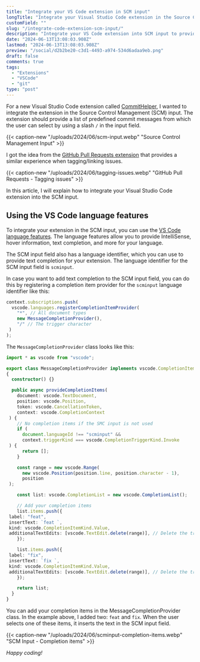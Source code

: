 ```yaml
---
title: "Integrate your VS Code extension in SCM input"
longTitle: "Integrate your Visual Studio Code extension in the Source Control Management input"
customField: ""
slug: "/integrate-code-extension-scm-input/"
description: "Integrate your VS Code extension into SCM input to provide additional logic for your commit messages."
date: "2024-06-13T13:08:03.908Z"
lastmod: "2024-06-13T13:08:03.908Z"
preview: "/social/d2b2be20-c3d1-4493-a974-534d6adaa9eb.png"
draft: false
comments: true
tags:
  - "Extensions"
  - "VSCode"
  - "git"
type: "post"
---
```


For a new Visual Studio Code extension called [CommitHelper](https://marketplace.visualstudio.com/items?itemName=eliostruyf.vscode-commit-helper), I wanted to integrate the extension in the Source Control Management (SCM) input. The extension should provide a list of predefined commit messages from which the user can select by using a slash `/` in the input field.

{{< caption-new "/uploads/2024/06/scm-input.webp" "Source Control Management Input" >}}

I got the idea from the [GitHub Pull Requests extension](https://marketplace.visualstudio.com/items?itemName=GitHub.vscode-pull-request-github) that provides a similar experience when tagging/linking issues.

{{< caption-new "/uploads/2024/06/tagging-issues.webp" "GitHub Pull Requests - Tagging issues" >}}

In this article, I will explain how to integrate your Visual Studio Code extension into the SCM input.

## Using the VS Code language features

To integrate your extension in the SCM input, you can use the [VS Code language features](https://code.visualstudio.com/api/language-extensions/programmatic-language-features). The language features allow you to provide IntelliSense, hover information, text completion, and more for your language.

The SCM input field also has a language identifier, which you can use to provide text completion for your extension. The language identifier for the SCM input field is `scminput`.

In case you want to add text completion to the SCM input field, you can do this by registering a completion item provider for the `scminput` language identifier like this:

```typescript {title="Register the completion item provider"}
context.subscriptions.push(
  vscode.languages.registerCompletionItemProvider(
    "*", // All document types
    new MessageCompletionProvider(),
    "/" // The trigger character
 )
);
```

The `MessageCompletionProvider` class looks like this:

```typescript {title="MessageCompletionProvider class"}
import * as vscode from "vscode";

export class MessageCompletionProvider implements vscode.CompletionItemProvider
{
  constructor() {}

  public async provideCompletionItems(
    document: vscode.TextDocument,
    position: vscode.Position,
    token: vscode.CancellationToken,
    context: vscode.CompletionContext
 ) {
    // No completion items if the SMC input is not used
    if (
      document.languageId !== "scminput" &&
      context.triggerKind === vscode.CompletionTriggerKind.Invoke
 ) {
      return [];
    }

    const range = new vscode.Range(
      new vscode.Position(position.line, position.character - 1),
      position
 );

    const list: vscode.CompletionList = new vscode.CompletionList();

    // Add your completion items
    list.items.push({
 label: "feat",
 insertText: `feat `,
 kind: vscode.CompletionItemKind.Value,
 additionalTextEdits: [vscode.TextEdit.delete(range)], // Delete the trigger character
    });

    list.items.push({
 label: "fix",
 insertText: `fix `,
 kind: vscode.CompletionItemKind.Value,
 additionalTextEdits: [vscode.TextEdit.delete(range)], // Delete the trigger character
    });

    return list;
  }
}
```

You can add your completion items in the MessageCompletionProvider class. In the example above, I added two: `feat` and `fix`. When the user selects one of these items, it inserts the text in the SCM input field.

{{< caption-new "/uploads/2024/06/scminput-completion-items.webp" "SCM Input - Completion items" >}}

*Happy coding!*

